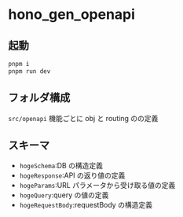 # hono_gen_openapi

## 起動

```sh
pnpm i
pnpm run dev
```

## フォルダ構成

`src/openapi`
機能ごとに obj と routing のの定義

## スキーマ

- `hogeSchema`:DB の構造定義
- `hogeResponse`:API の返り値の定義
- `hogeParams`:URL パラメータから受け取る値の定義
- `hogeQuery`:query の値の定義
- `hogeRequestBody`:requestBody の構造定義
